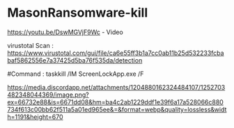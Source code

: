 # MasonRansomware-kill



https://youtu.be/DswMGVjF9Wc - Video 

virustotal Scan : https://www.virustotal.com/gui/file/ca6e55ff3b1a7cc0ab11b25d532233fcbabaf5862556e7a37425d5ba76f535da/detection


#Command :
taskkill /IM ScreenLockApp.exe /F


https://media.discordapp.net/attachments/1204880162324484107/1252703482348044369/image.png?ex=66732e88&is=6671dd08&hm=ba4c2ab1229ddf1e39f6a17a528066c880734f613c00bb62f511a5a01ed965ee&=&format=webp&quality=lossless&width=1191&height=670
